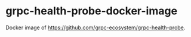 # grpc-health-probe-docker-image
Docker image of https://github.com/grpc-ecosystem/grpc-health-probe.
